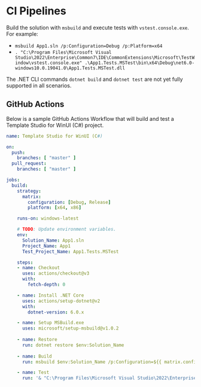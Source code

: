 # CI Pipelines

Build the solution with `msbuild` and execute tests with `vstest.console.exe`. For example:

* `msbuild App1.sln /p:Configuration=Debug /p:Platform=x64`
* `. "C:\Program Files\Microsoft Visual Studio\2022\Enterprise\Common7\IDE\CommonExtensions\Microsoft\TestWindow\vstest.console.exe" .\App1.Tests.MSTest\bin\x64\Debug\net6.0-windows10.0.19041.0\App1.Tests.MSTest.dll`

The .NET CLI commands `dotnet build` and `dotnet test` are not yet fully supported in all scenarios.

## GitHub Actions

Below is a sample GitHub Actions Workflow that will build and test a Template Studio for WinUI (C#) project.

```yml
name: Template Studio for WinUI (C#)

on:
  push:
    branches: [ "master" ]
  pull_request:
    branches: [ "master" ]

jobs:
  build:
    strategy:
      matrix:
        configuration: [Debug, Release]
        platform: [x64, x86]

    runs-on: windows-latest

    # TODO: Update environment variables.
    env:
      Solution_Name: App1.sln
      Project_Name: App1
      Test_Project_Name: App1.Tests.MSTest

    steps:
    - name: Checkout
      uses: actions/checkout@v3
      with:
        fetch-depth: 0

    - name: Install .NET Core
      uses: actions/setup-dotnet@v2
      with:
        dotnet-version: 6.0.x

    - name: Setup MSBuild.exe
      uses: microsoft/setup-msbuild@v1.0.2
  
    - name: Restore
      run: dotnet restore $env:Solution_Name
  
    - name: Build
      run: msbuild $env:Solution_Name /p:Configuration=${{ matrix.configuration }} /p:Platform=${{ matrix.platform }}

    - name: Test
      run: '& "C:\Program Files\Microsoft Visual Studio\2022\Enterprise\Common7\IDE\CommonExtensions\Microsoft\TestWindow\vstest.console.exe" ${env:Test_Project_Name}\bin\${{ matrix.platform }}\${{ matrix.configuration }}\**\${env:Test_Project_Name}.dll'
```